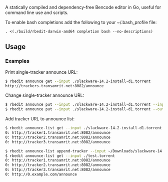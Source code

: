 A statically compiled and dependency-free Bencode editor in Go, useful for command line use and scripts.

To enable bash completions add the following to your ~/.bash_profile file:

```
. <(./build/rbedit-darwin-amd64 completion bash --no-descriptions)
```


## Usage


### Examples

Print single-tracker announce URL:

```bash
$ rbedit announce get --input ./slackware-14.2-install-d1.torrent
http://trackers.transamrit.net:8082/announce
```

Change single-tracker announce URL:

```bash
$ rbedit announce put --input ./slackware-14.2-install-d1.torrent --inplace http://example.com/announce
$ rbedit announce put --input ./slackware-14.2-install-d1.torrent --output ./new.torrent http://example.com/announce
```

Add tracker URL to announce list:

```bash
$ rbedit announce-list get --input ./slackware-14.2-install-d1.torrent
0: http://tracker1.transamrit.net:8082/announce
0: http://tracker2.transamrit.net:8082/announce
0: http://tracker3.transamrit.net:8082/announce

$ rbedit announce-list append-tracker --input ~/Downloads/slackware-14.2-install-d1.torrent --output ./test.torrent 0 http://0.example.com/announce
$ rbedit announce-list get --input ./test.torrent
0: http://tracker1.transamrit.net:8082/announce
0: http://tracker2.transamrit.net:8082/announce
0: http://tracker3.transamrit.net:8082/announce
0: http://0.example.com/announce
```
